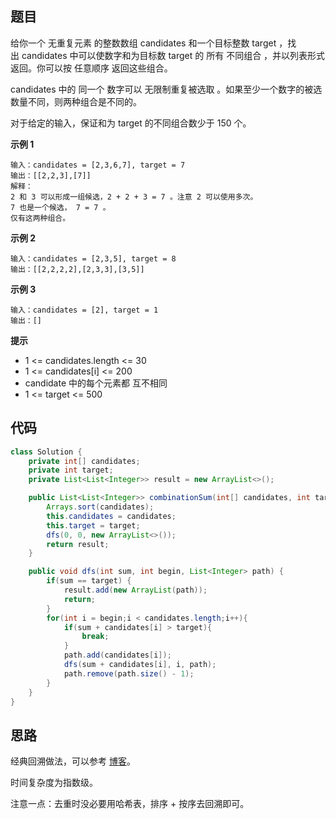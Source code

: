 ## 题目
给你一个 无重复元素 的整数数组 candidates 和一个目标整数 target ，找出 candidates 中可以使数字和为目标数 target 的 所有 不同组合 ，并以列表形式返回。你可以按 任意顺序 返回这些组合。

candidates 中的 同一个 数字可以 无限制重复被选取 。如果至少一个数字的被选数量不同，则两种组合是不同的。 

对于给定的输入，保证和为 target 的不同组合数少于 150 个。

**示例 1**
```
输入：candidates = [2,3,6,7], target = 7
输出：[[2,2,3],[7]]
解释：
2 和 3 可以形成一组候选，2 + 2 + 3 = 7 。注意 2 可以使用多次。
7 也是一个候选， 7 = 7 。
仅有这两种组合。
```

**示例 2**
```
输入：candidates = [2,3,5], target = 8
输出：[[2,2,2,2],[2,3,3],[3,5]]
```

**示例 3**
```
输入：candidates = [2], target = 1
输出：[]
```

**提示**
* 1 <= candidates.length <= 30
* 1 <= candidates[i] <= 200
* candidate 中的每个元素都 互不相同
* 1 <= target <= 500

## 代码
```Java
class Solution {
    private int[] candidates; 
    private int target;
    private List<List<Integer>> result = new ArrayList<>();

    public List<List<Integer>> combinationSum(int[] candidates, int target) {
        Arrays.sort(candidates);
        this.candidates = candidates;
        this.target = target;
        dfs(0, 0, new ArrayList<>());
        return result;
    }

    public void dfs(int sum, int begin, List<Integer> path) {
        if(sum == target) {
            result.add(new ArrayList(path));
            return;
        }
        for(int i = begin;i < candidates.length;i++){
            if(sum + candidates[i] > target){
                break;
            }
            path.add(candidates[i]);
            dfs(sum + candidates[i], i, path);
            path.remove(path.size() - 1);
        }
    }
}
```
## 思路

经典回溯做法，可以参考 [博客](https://leetcode-cn.com/problems/combination-sum/solution/hui-su-suan-fa-jian-zhi-python-dai-ma-java-dai-m-2/)。

时间复杂度为指数级。

注意一点：去重时没必要用哈希表，排序 + 按序去回溯即可。